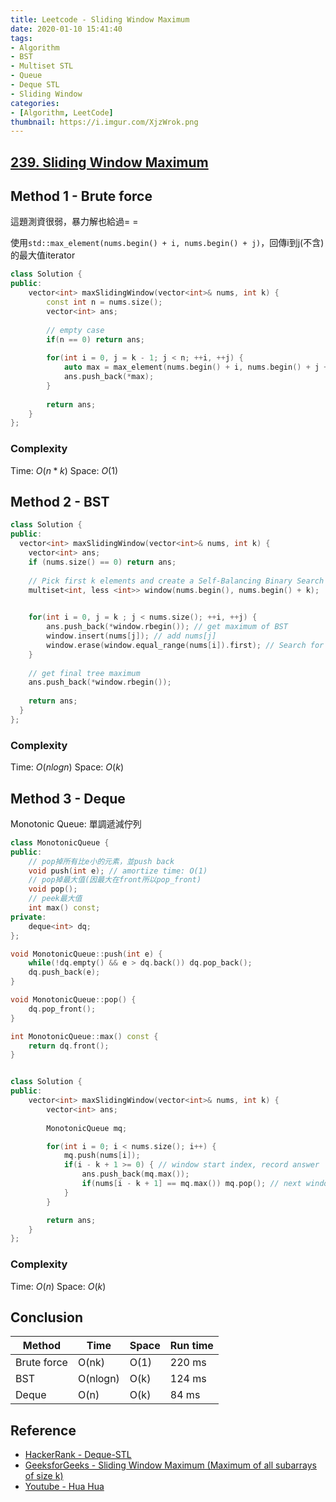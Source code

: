 ```yaml
---
title: Leetcode - Sliding Window Maximum
date: 2020-01-10 15:41:40
tags:
- Algorithm
- BST
- Multiset STL
- Queue
- Deque STL
- Sliding Window
categories:
- [Algorithm, LeetCode]
thumbnail: https://i.imgur.com/XjzWrok.png
---
```



## [239. Sliding Window Maximum](https://leetcode.com/problems/sliding-window-maximum/)

## Method 1 - Brute force

這題測資很弱，暴力解也給過= =

使用`std::max_element(nums.begin() + i, nums.begin() + j)`，回傳i到j(不含)的最大值iterator

```cpp 
class Solution {
public:
    vector<int> maxSlidingWindow(vector<int>& nums, int k) {
        const int n = nums.size();
        vector<int> ans;
        
        // empty case
        if(n == 0) return ans;
        
        for(int i = 0, j = k - 1; j < n; ++i, ++j) {
            auto max = max_element(nums.begin() + i, nums.begin() + j + 1);
            ans.push_back(*max);
        }
        
        return ans;
    }
};
```

<!-- more -->

### Complexity

Time: $O(n*k)$
Space: $O(1)$


## Method 2 - BST

```cpp
class Solution {
public:
  vector<int> maxSlidingWindow(vector<int>& nums, int k) {
    vector<int> ans;
    if (nums.size() == 0) return ans;
     
    // Pick first k elements and create a Self-Balancing Binary Search Tree (BST) of size k.
    multiset<int, less <int>> window(nums.begin(), nums.begin() + k);

      
    for(int i = 0, j = k ; j < nums.size(); ++i, ++j) {
        ans.push_back(*window.rbegin()); // get maximum of BST
        window.insert(nums[j]); // add nums[j]
        window.erase(window.equal_range(nums[i]).first); // Search for nums[i] in the BST and delete it from the BST.
    }
    
    // get final tree maximum  
    ans.push_back(*window.rbegin());
      
    return ans;
  }
};
```

### Complexity

Time: $O(nlogn)$
Space: $O(k)$

## Method 3 - Deque

Monotonic Queue: 單調遞減佇列


```cpp
class MonotonicQueue {
public:
	// pop掉所有比e小的元素，並push back
	void push(int e); // amortize time: O(1)
	// pop掉最大值(因最大在front所以pop_front)
	void pop();
	// peek最大值
	int max() const;
private:
	deque<int> dq;
};

void MonotonicQueue::push(int e) {
	while(!dq.empty() && e > dq.back()) dq.pop_back();
	dq.push_back(e);
}

void MonotonicQueue::pop() {
	dq.pop_front();
}

int MonotonicQueue::max() const {
	return dq.front();
}


class Solution {
public:
	vector<int> maxSlidingWindow(vector<int>& nums, int k) {
		vector<int> ans;
		
		MonotonicQueue mq;

		for(int i = 0; i < nums.size(); i++) {
			mq.push(nums[i]);
			if(i - k + 1 >= 0) { // window start index, record answer
				ans.push_back(mq.max());
				if(nums[i - k + 1] == mq.max()) mq.pop(); // next window doesn't include first element of current window
			}
		}

		return ans;
	}
};
```
### Complexity

Time: $O(n)$
Space: $O(k)$


## Conclusion

| Method| Time | Space| Run time|
|---|---|---|---|
|Brute force|O(nk)  |O(1)|220 ms|
|BST        |O(nlogn)|O(k)|124 ms|
|Deque      | O(n)   |O(k)|84 ms|



## Reference

* [HackerRank - Deque-STL](https://www.hackerrank.com/challenges/deque-stl/problem?utm_campaign=challenge-recommendation&utm_medium=email&utm_source=7-day-campaign)
* [GeeksforGeeks - Sliding Window Maximum (Maximum of all subarrays of size k)](https://www.geeksforgeeks.org/sliding-window-maximum-maximum-of-all-subarrays-of-size-k/#disqus_thread)
* [Youtube - Hua Hua](https://www.youtube.com/watch?v=2SXqBsTR6a8)

